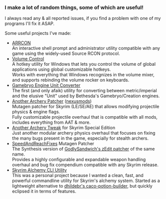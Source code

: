 ### I make a lot of random things, some of which are useful!  

I always read any & all reported issues, if you find a problem with one of my programs I'll fix it ASAP.  

Some useful projects I've made:
- [ARRCON](https://github.com/radj307/ARRCON)  
  An interactive shell prompt and administrator utility compatible with any game using the widely-used Source RCON protocol.
- [Volume Control](https://github.com/radj307/volume-control)  
  A hotkey utility for Windows that lets you control the volume of global applications using global customizable hotkeys.  
  Works with everything that Windows recognizes in the volume mixer, and supports rebinding the volume rocker on keyboards.
- [Gamebryo Engine Unit Converter](https://github.com/radj307/Gamebryo-Engine-Unit-Converter)  
  The first (and only afaik) utility for converting between metric/imperial and the elusive "Unit" used by Bethesda's Gamebryo/Creation engines.
- [Another Archery Patcher](https://github.com/Synthesis-Collective/Another-Archery-Patcher) ([nexusmods](https://www.nexusmods.com/skyrimspecialedition/mods/53810))  
  Mutagen patcher for Skyrim (LE/SE/AE) that allows modifying projectile physics & engine flags.  
  Fully customizable projectile overhaul that is compatible with all mods, includes everything from AAT & more.
- [Another Archery Tweak](https://www.nexusmods.com/skyrimspecialedition/mods/41018) for Skyrim Special Edition  
  Just another modular archery physics overhaul that focuses on fixing the many bugs present in the game, especially for stealth archers.
- [SpeedAndReachFixes](https://github.com/Synthesis-Collective/speedandreachfixes) Mutagen Patcher  
  The Synthesis version of [GodlySandwich's zEdit patcher](https://www.nexusmods.com/skyrimspecialedition/mods/29847) of the same name.  
  Provides a highly configurable and expandable weapon handling overhaul and bug fix compendium compatible with any Skyrim release.
- [Skyrim Alchemy CLI Utility](https://github.com/radj307/alch)  
  This was a personal project because I wanted a clean, fast, and powerful commandline utility for Skyrim's alchemy system.
  Started as a lightweight alternative to [dhildebr's caco-potion-builder](https://github.com/dhildebr/caco-potion-builder), but quickly eclipsed it in terms of features.

  
